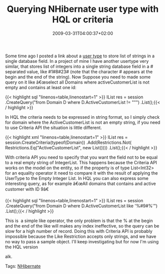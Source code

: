 ﻿---
title: "Querying NHibernate user type with HQL or criteria"
description: ""
date: 2009-03-31T04:00:37+02:00
draft: false
tags: [Nhibernate]
categories: [Nhibernate]
---
Some time ago I posted a link about a [user type](http://www.codewrecks.com/blog/index.php/2008/10/21/some-details-on-older-post-about-usertype/) to store list of strings in a single database field. In a project of mine I have another usertype very similar, that stores list of integers into a single string database field in a # separated value, like #1#8#23# (note that the character # appears at the begin and the end of the string). Now Suppose you need to made some query on it like â€œselect all Domains where activeCustomerList is not empty and contains at least one id:

{{< highlight sql "linenos=table,linenostart=1" >}}
IList<Domain> res = session
.CreateQuery("from Domain D where D.ActiveCustomerList != \"\"")
.List<Domain>();{{< / highlight >}}

<!-- Code inserted with Steve Dunn's Windows Live Writer Code Formatter Plugin.  http://dunnhq.com -->

In HQL the criteria needs to be expressed in string format, so I simply check for domain where the ActiveCustomerList is not an empty string, if you need to use Criteria API the situation is little different.

{{< highlight xml "linenos=table,linenostart=1" >}}
IList<Domain> res = session.CreateCriteria(typeof(Domain))
  .Add(Restrictions.Not(
      Restrictions.Eq("ActiveCustomerList", new List<Int32>())))
     .List<Domain>();{{< / highlight >}}

<!-- Code inserted with Steve Dunn's Windows Live Writer Code Formatter Plugin.  http://dunnhq.com -->

With criteria API you need to specify that you want the field not to be equal to a real empty string of IntegerList. This happens because the Criteria API works on the model on the entity, so if the property is of type List&lt;Int32&gt; for an equality operator it need to compare it with the result of applying the UserType to the Empty Integer List. In HQL you can also express some interesting query, as for example â€œAll domains that contains and active customer with ID 9â€

{{< highlight sql "linenos=table,linenostart=1" >}}
IList<Domain> res = session
.CreateQuery("from Domain D where D.ActiveCustomerList like '%#9#%'")
.List<Domain>();{{< / highlight >}}

<!-- Code inserted with Steve Dunn's Windows Live Writer Code Formatter Plugin.  http://dunnhq.com -->

This is  a simple like operator, the only problem is that the % at the begin and the end of the like will makes any index ineffective, so the query can be slow for a high number of record. Doing this with Criteria API is probably impossible because the Like Restriction accepts only strings, and we have no way to pass a sample object. I'll keep investigating but for now I'm using the HQL version

alk.

Tags: [NHibernate](http://technorati.com/tag/NHibernate)
